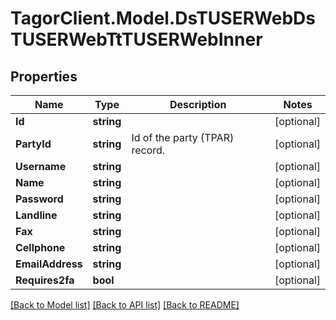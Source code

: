 # TagorClient.Model.DsTUSERWebDsTUSERWebTtTUSERWebInner

## Properties

Name | Type | Description | Notes
------------ | ------------- | ------------- | -------------
**Id** | **string** |  | [optional] 
**PartyId** | **string** | Id of the party (TPAR) record. | [optional] 
**Username** | **string** |  | [optional] 
**Name** | **string** |  | [optional] 
**Password** | **string** |  | [optional] 
**Landline** | **string** |  | [optional] 
**Fax** | **string** |  | [optional] 
**Cellphone** | **string** |  | [optional] 
**EmailAddress** | **string** |  | [optional] 
**Requires2fa** | **bool** |  | [optional] 

[[Back to Model list]](../README.md#documentation-for-models) [[Back to API list]](../README.md#documentation-for-api-endpoints) [[Back to README]](../README.md)

